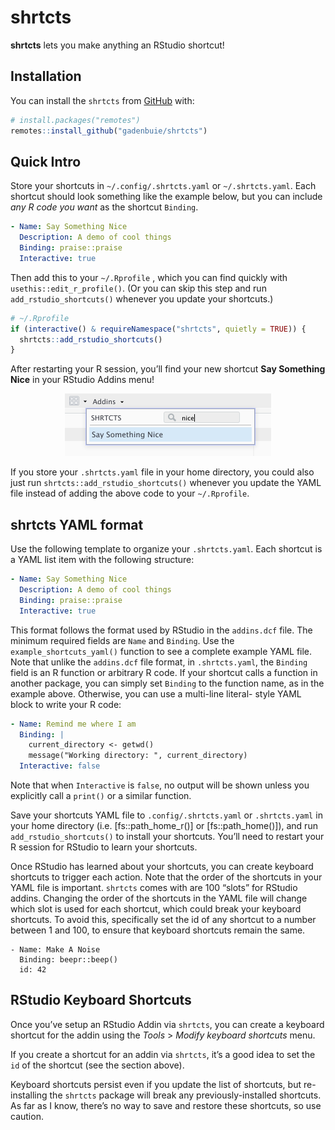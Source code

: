 
<!-- README.md is generated from README.Rmd. Please edit that file -->

# shrtcts

<!-- badges: start -->

<!-- badges: end -->

**shrtcts** lets you make anything an RStudio shortcut\!

## Installation

You can install the `shrtcts` from [GitHub](https://github.com/) with:

``` r
# install.packages("remotes")
remotes::install_github("gadenbuie/shrtcts")
```

## Quick Intro

Store your shortcuts in `~/.config/.shrtcts.yaml` or `~/.shrtcts.yaml`.
Each shortcut should look something like the example below, but you can
include *any R code you want* as the shortcut `Binding`.

``` yaml
- Name: Say Something Nice
  Description: A demo of cool things
  Binding: praise::praise
  Interactive: true
```

Then add this to your `~/.Rprofile` , which you can find quickly with
`usethis::edit_r_profile()`. (Or you can skip this step and run
`add_rstudio_shortcuts()` whenever you update your shortcuts.)

``` r
# ~/.Rprofile
if (interactive() & requireNamespace("shrtcts", quietly = TRUE)) {
  shrtcts::add_rstudio_shortcuts()
}
```

After restarting your R session, you’ll find your new shortcut **Say
Something Nice** in your RStudio Addins menu\!

<center>

<img src="man/figures/addin-nice.png" width="330px"/>

</center>

If you store your `.shrtcts.yaml` file in your home directory, you could
also just run `shrtcts::add_rstudio_shortcuts()` whenever you update the
YAML file instead of adding the above code to your `~/.Rprofile`.

## shrtcts YAML format

Use the following template to organize your `.shrtcts.yaml`. Each
shortcut is a YAML list item with the following structure:

``` yaml
- Name: Say Something Nice
  Description: A demo of cool things
  Binding: praise::praise
  Interactive: true
```

This format follows the format used by RStudio in the `addins.dcf` file.
The minimum required fields are `Name` and `Binding`. Use the
`example_shortcuts_yaml()` function to see a complete example YAML file.
Note that unlike the `addins.dcf` file format, in `.shrtcts.yaml`, the
`Binding` field is an R function or arbitrary R code. If your shortcut
calls a function in another package, you can simply set `Binding` to the
function name, as in the example above. Otherwise, you can use a
multi-line literal- style YAML block to write your R code:

``` yaml
- Name: Remind me where I am
  Binding: |
    current_directory <- getwd()
    message("Working directory: ", current_directory)
  Interactive: false
```

Note that when `Interactive` is `false`, no output will be shown unless
you explicitly call a `print()` or a similar function.

Save your shortcuts YAML file to `.config/.shrtcts.yaml` or
`.shrtcts.yaml` in your home directory (i.e. \[fs::path\_home\_r()\] or
\[fs::path\_home()\]), and run `add_rstudio_shortcuts()` to install your
shortcuts. You’ll need to restart your R session for RStudio to learn
your shortcuts.

Once RStudio has learned about your shortcuts, you can create keyboard
shortcuts to trigger each action. Note that the order of the shortcuts
in your YAML file is important. `shrtcts` comes with are 100 “slots” for
RStudio addins. Changing the order of the shortcuts in the YAML file
will change which slot is used for each shortcut, which could break your
keyboard shortcuts. To avoid this, specifically set the id of any
shortcut to a number between 1 and 100, to ensure that keyboard
shortcuts remain the same.

    - Name: Make A Noise
      Binding: beepr::beep()
      id: 42

## RStudio Keyboard Shortcuts

Once you’ve setup an RStudio Addin via `shrtcts`, you can create a
keyboard shortcut for the addin using the *Tools* \> *Modify keyboard
shortcuts* menu.

If you create a shortcut for an addin via `shrtcts`, it’s a good idea to
set the `id` of the shortcut (see the section above).

Keyboard shortcuts persist even if you update the list of shortcuts, but
re-installing the `shrtcts` package will break any previously-installed
shortcuts. As far as I know, there’s no way to save and restore these
shortcuts, so use caution.
